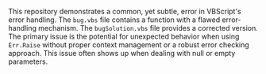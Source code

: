 This repository demonstrates a common, yet subtle, error in VBScript's error handling.  The `bug.vbs` file contains a function with a flawed error-handling mechanism. The `bugSolution.vbs` file provides a corrected version. The primary issue is the potential for unexpected behavior when using `Err.Raise` without proper context management or a robust error checking approach. This issue often shows up when dealing with null or empty parameters.